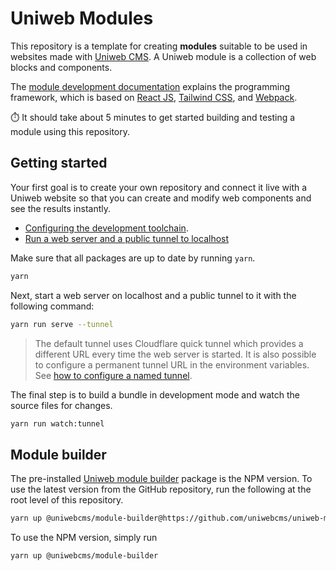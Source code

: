 # Uniweb Modules

This repository is a template for creating **modules** suitable to be used in websites made with [Uniweb CMS](https://uniwebcms.com). A Uniweb module is a collection of web blocks and components.

The [module development documentation](https://help.uniweb.app/) explains the programming framework, which is based on [React JS](https://react.dev/), [Tailwind CSS](https://tailwindcss.com/), and [Webpack](https://webpack.js.org/).

:stopwatch: It should take about 5 minutes to get started building and testing a module using this repository.

## Getting started

Your first goal is to create your own repository and connect it live with a Uniweb website so that you can create and modify web components and see the results instantly.

- [Configuring the development toolchain](https://github.com/uniwebcms/uniweb-module-builder/blob/main/docs/dev_toolchain.md).
- [Run a web server and a public tunnel to localhost](https://github.com/uniwebcms/uniweb-module-builder/blob/main/docs/dev_with_tunnel.md)

Make sure that all packages are up to date by running `yarn`.

```bash
yarn
```

Next, start a web server on localhost and a public tunnel to it with the following command:

```bash
yarn run serve --tunnel
```

> The default tunnel uses Cloudflare quick tunnel which provides a different URL every time the web server is started. It is also possible to configure a permanent tunnel URL in the environment variables. See [how to configure a named tunnel](https://github.com/uniwebcms/uniweb-module-builder/blob/main/docs/dev_with_tunnel.md).

The final step is to build a bundle in development mode and watch the source files for changes.

```bash
yarn run watch:tunnel
```

## Module builder

The pre-installed [Uniweb module builder](https://github.com/uniwebcms/uniweb-module-builder) package is the NPM version. To use the latest version from the GitHub repository, run the following at the root level of this repository.

```bash
yarn up @uniwebcms/module-builder@https://github.com/uniwebcms/uniweb-module-builder.git
```

To use the NPM version, simply run

```bash
yarn up @uniwebcms/module-builder
```

